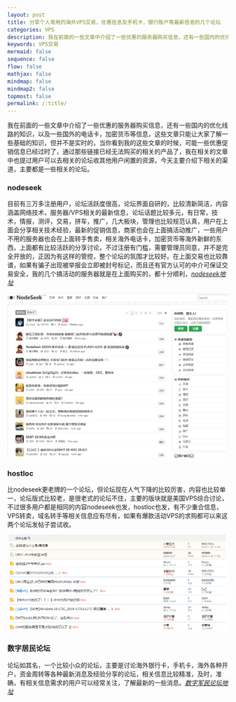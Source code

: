```yaml
---
layout: post
title: 分享个人常用的海外VPS交易，优惠信息及手机卡，银行账户等最新信息的几个论坛
categories: VPS
description: 我在前面的一些文章中介绍了一些优惠的服务器购买信息，还有一些国内的优化线路的知识，以及一些国外的电话卡，加密货币等信息，这些文章并不是实时的，可能一些优惠促销信息已经过时了，通过那些链接已经无法购买的相关的产品了，我在相关的文章中也提过用户可以去相关的论坛收其他用户闲置的资源，这篇文章分享下这些信息资源地址
keywords: VPS交易
mermaid: false
sequence: false
flow: false
mathjax: false
mindmap: false
mindmap2: false
topmost: false
permalink: /:title/
---
```


我在前面的一些文章中介绍了一些优惠的服务器购买信息，还有一些国内的优化线路的知识，以及一些国外的电话卡，加密货币等信息，这些文章只能让大家了解一些基础的知识，但并不是实时的，当你看到我的这些文章的时候，可能一些优惠促销信息已经过时了，通过那些链接已经无法购买的相关的产品了，我在相关的文章中也提过用户可以去相关的论坛收其他用户闲置的资源，今天主要介绍下相关的渠道，主要都是一些相关的论坛。

### nodeseek

目前有三万多注册用户，论坛活跃度很高，论坛界面自研的，比较清新简洁，内容涵盖网络技术，服务器/VPS相关的最新信息，论坛话题比较多元，有日常，技术，情报，测评，交易，拼车，推广，几大板块，管理也比较规范认真，用户在上面会分享相关技术经验，最新的促销信息，商家也会在上面搞活动推广，一些用户不用的服务器也会在上面转手售卖，相关海外电话卡，加密货币等海外新鲜的东西，上面都有比较活跃的分享讨论，不过注册有门槛，需要管理员同意，并不是完全开放的，正因为有这样的管控，整个论坛的氛围才比较好。在上面交易也比较靠谱，如果有骗子出现被举报会立即被封号标记，而且还有官方认可的中介可保证交易安全，我的几个搞活动的服务器就是在上面购买的，都十分顺利，[*nodeseek地址*](https://www.nodeseek.com/) 

![nodeseek](/images/posts/vps/nodeseek.png)

### hostloc

比nodeseek更老牌的一个论坛，但论坛现在人气下降的比较厉害，内容也比较单一，论坛版式比较老，是很老式的论坛不住，主要的版块就是美国VPS综合讨论，不过很多用户都是相同的内容nodeseek也发，hostloc也发，有不少重合信息，VPS转卖，域名转手等相关信息应有尽有，如果有爆款活动VPS的求购都可以来这两个论坛发帖子尝试收。

![hostloc](/images/posts/vps/hostloc.png)

### 数字居民论坛

论坛如其名，一个比较小众的论坛，主要是讨论海外银行卡，手机卡，海外各种开户，资金周转等各种最新消息及经验分享的论坛，相关信息比较精准，及时，准确，有相关信息需求的用户可以经常关注，了解最新的一些消息。[*数字军民论坛地址*](https://shuzijumin.com/) 



  






